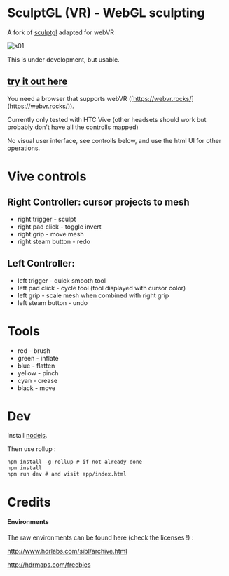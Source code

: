 SculptGL (VR) - WebGL sculpting
==========================

A fork of [sculptgl](https://github.com/stephomi/sculptgl) adapted for webVR

![s01](https://cloud.githubusercontent.com/assets/2467644/26756270/51157374-486c-11e7-8e4b-ccb7f1e041f4.gif)

This is under development, but usable.  

## [try it out here](http://selfsamegames.com/sculptglvr)

You need a browser that supports webVR ([https://webvr.rocks/](https://webvr.rocks/)).

Currently only tested with HTC Vive (other headsets should work but probably don't have all the controlls mapped)

No visual user interface, see controlls below, and use the html UI for other operations.

Vive controls
=============

## Right Controller: cursor projects to mesh

* right trigger - sculpt
* right pad click - toggle invert
* right grip - move mesh
* right steam button - redo

## Left Controller:

* left trigger - quick smooth tool
* left pad click - cycle tool (tool displayed with cursor color)
* left grip - scale mesh when combined with right grip
* left steam button - undo

Tools
=====

* red - brush
* green - inflate
* blue - flatten
* yellow - pinch
* cyan - crease
* black - move

Dev
====

Install [nodejs](http://nodejs.org/).

Then use rollup :

    npm install -g rollup # if not already done
    npm install
    npm run dev # and visit app/index.html

Credits
=======

#### Environments

The raw environments can be found here (check the licenses !) :

http://www.hdrlabs.com/sibl/archive.html

http://hdrmaps.com/freebies
